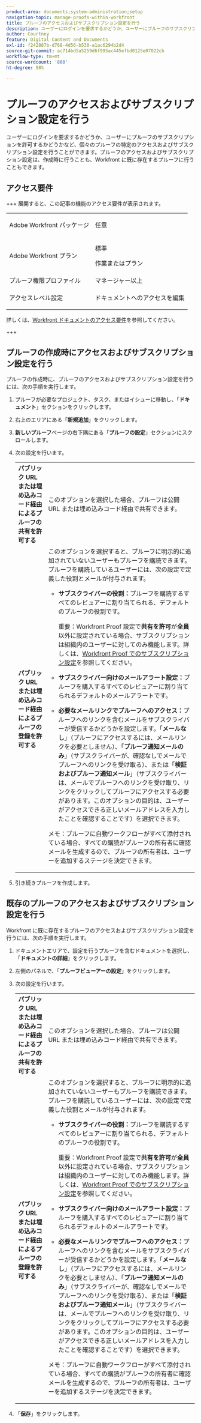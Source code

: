 ```yaml
---
product-area: documents;system-administration;setup
navigation-topic: manage-proofs-within-workfront
title: プルーフのアクセスおよびサブスクリプション設定を行う
description: ユーザーにログインを要求するかどうか、ユーザーにプルーフのサブスクリプションを許可するかどうかなど、個々のプルーフの特定のアクセスおよびサブスクリプション設定を行うことができます。プルーフのアクセスおよびサブスクリプション設定は、作成時に行うことも、Workfront に既に存在するプルーフに行うこともできます。
author: Courtney
feature: Digital Content and Documents
exl-id: f242887b-d768-4d56-b530-a1ac6294b2d4
source-git-commit: ac714bd5a5259d6f995ac445efbd0125e07022cb
workflow-type: tm+mt
source-wordcount: '860'
ht-degree: 98%

---
```


# プルーフのアクセスおよびサブスクリプション設定を行う

ユーザーにログインを要求するかどうか、ユーザーにプルーフのサブスクリプションを許可するかどうかなど、個々のプルーフの特定のアクセスおよびサブスクリプション設定を行うことができます。プルーフのアクセスおよびサブスクリプション設定は、作成時に行うことも、Workfront に既に存在するプルーフに行うこともできます。

## アクセス要件

+++ 展開すると、この記事の機能のアクセス要件が表示されます。

<table style="table-layout:auto"> 
 <col> 
 <col> 
 <tbody> 
  <tr> 
   <td role="rowheader">Adobe Workfront パッケージ</td> 
   <td> <p>任意</p> </td> 
  </tr> 
  <tr> 
   <td role="rowheader">Adobe Workfront プラン</td> 
   <td> 
   <p>標準</p>
   <p>作業またはプラン</p> 
    </td> 
  </tr> 
  <tr> 
   <td role="rowheader">プルーフ権限プロファイル </td> 
   <td>マネージャー以上</td> 
  </tr> 
  <tr> 
   <td role="rowheader">アクセスレベル設定</td> 
   <td> <p>ドキュメントへのアクセスを編集</p></td> 
  </tr> 
 </tbody> 
</table>

詳しくは、[Workfront ドキュメントのアクセス要件](/help/quicksilver/administration-and-setup/add-users/access-levels-and-object-permissions/access-level-requirements-in-documentation.md)を参照してください。

+++

## プルーフの作成時にアクセスおよびサブスクリプション設定を行う

プルーフの作成時に、プルーフのアクセスおよびサブスクリプション設定を行うには、次の手順を実行します。

1. プルーフが必要なプロジェクト、タスク、またはイシューに移動し、「**ドキュメント**」セクションをクリックします。
1. 右上のエリアにある「**新規追加**」をクリックします。
1. **新しいプルーフ**&#x200B;ページの右下隅にある「**プルーフの設定**」セクションにスクロールします。

1. 次の設定を行います。

   <table style="table-layout:auto"> 
    <col> 
    <col> 
    <tbody> 
     <tr> 
      <td role="rowheader"><strong>パブリック URL または埋め込みコード経由によるプルーフの共有を許可する</strong> </td> 
      <td>このオプションを選択した場合、プルーフは公開 URL または埋め込みコード経由で共有できます。</td> 
     </tr> 
     <tr> 
      <td role="rowheader"><strong>パブリック URL または埋め込みコード経由によるプルーフの登録を許可する</strong> </td> 
      <td>このオプションを選択すると、プルーフに明示的に追加されていないユーザーもプルーフを購読できます。プルーフを購読しているユーザーには、次の設定で定義した役割とメールが付与されます。
       <ul>
        <li><p><strong>サブスクライバーの役割：</strong>プルーフを購読するすべてのレビュアーに割り当てられる、デフォルトのプルーフの役割です。</p><p>重要：Workfront Proof 設定で<strong>共有を許可</strong>が<strong>全員</strong>以外に設定されている場合、サブスクリプションは組織内のユーザーに対してのみ機能します。詳しくは、<a href="../../../workfront-proof/wp-work-proofsfiles/manage-your-work/configure-proof-settings.md" class="MCXref xref">Workfront Proof でのサブスクリプション設定</a>を参照してください。</p></li>
        <li><strong>サブスクライバー向けのメールアラート設定：</strong>プルーフを購入するすべてのレビュアーに割り当てられるデフォルトのメールアラートです。</li>
       </ul><p>
        <ul>
         <li><strong>必要なメールリンクでプルーフへのアクセス：</strong>プルーフへのリンクを含むメールをサブスクライバーが受信するかどうかを設定します。「<strong>メールなし</strong>」（プルーフにアクセスするには、メールリンクを必要としません）、「<strong>プルーフ通知メールのみ</strong>」（サブスクライバーが、確認なしでメールでプルーフへのリンクを受け取る）、または「<strong>検証およびプルーフ通知メール</strong>」（サブスクライバーは、メールでプルーフへのリンクを受け取り、リンクをクリックしてプルーフにアクセスする必要があります。このオプションの目的は、ユーザーがアクセスできる正しいメールアドレスを入力したことを確認することです）を選択できます。</li>
        </ul><p>メモ：プルーフに自動ワークフローがすべて添付されている場合、すべての購読がプルーフの所有者に確認メールを生成するので、プルーフの所有者は、ユーザーを追加するステージを決定できます。<br></p></p></td> 
     </tr> 
    </tbody> 
   </table>

1. 引き続きプルーフを作成します。

## 既存のプルーフのアクセスおよびサブスクリプション設定を行う

Workfront に既に存在するプルーフのアクセスおよびサブスクリプション設定を行うには、次の手順を実行します。

1. ドキュメントエリアで、設定を行うプルーフを含むドキュメントを選択し、「**ドキュメントの詳細**」をクリックします。
1. 左側のパネルで、「**プルーフビューアーの設定**」をクリックします。
1. 次の設定を行います。

   <table style="table-layout:auto"> 
    <col> 
    <col> 
    <tbody> 
     <tr> 
      <td role="rowheader"><strong>パブリック URL または埋め込みコード経由によるプルーフの共有を許可する</strong><strong></strong> </td> 
      <td>このオプションを選択した場合、プルーフは公開 URL または埋め込みコード経由で共有できます。</td> 
     </tr> 
     <tr> 
      <td role="rowheader"><strong>パブリック URL または埋め込みコード経由によるプルーフの登録を許可する</strong> </td> 
      <td>このオプションを選択すると、プルーフに明示的に追加されていないユーザーもプルーフを購読できます。プルーフを購読しているユーザーには、次の設定で定義した役割とメールが付与されます。
       <ul>
        <li><p><strong>サブスクライバーの役割：</strong>プルーフを購読するすべてのレビュアーに割り当てられる、デフォルトのプルーフの役割です。</p><p>重要：Workfront Proof 設定で<strong>共有を許可</strong>が<strong>全員</strong>以外に設定されている場合、サブスクリプションは組織内のユーザーに対してのみ機能します。詳しくは、<a href="../../../workfront-proof/wp-work-proofsfiles/manage-your-work/configure-proof-settings.md" class="MCXref xref">Workfront Proof でのサブスクリプション設定</a>を参照してください。</p></li>
        <li><strong>サブスクライバー向けのメールアラート設定：</strong>プルーフを購入するすべてのレビュアーに割り当てられるデフォルトのメールアラートです。</li>
       </ul><p>
        <ul>
         <li><strong>必要なメールリンクでプルーフへのアクセス：</strong>プルーフへのリンクを含むメールをサブスクライバーが受信するかどうかを設定します。「<strong>メールなし</strong>」（プルーフにアクセスするには、メールリンクを必要としません）、「<strong>プルーフ通知メールのみ</strong>」（サブスクライバーが、確認なしでメールでプルーフへのリンクを受け取る）、または「<strong>検証およびプルーフ通知メール</strong>」（サブスクライバーは、メールでプルーフへのリンクを受け取り、リンクをクリックしてプルーフにアクセスする必要があります。このオプションの目的は、ユーザーがアクセスできる正しいメールアドレスを入力したことを確認することです）を選択できます。</li>
        </ul><p>メモ：プルーフに自動ワークフローがすべて添付されている場合、すべての購読がプルーフの所有者に確認メールを生成するので、プルーフの所有者は、ユーザーを追加するステージを決定できます。<br></p></p></td> 
     </tr> 
    </tbody> 
   </table>

1. 「**保存**」をクリックします。
